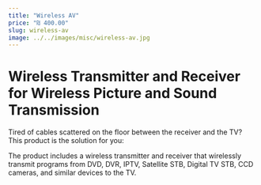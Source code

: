```yaml
---
title: "Wireless AV"
price: "₪ 400.00"
slug: wireless-av
image: ../../images/misc/wireless-av.jpg
---
```


# Wireless Transmitter and Receiver for Wireless Picture and Sound Transmission

<p>Tired of cables scattered on the floor between the receiver and the TV? This product is the solution for you:</p>

<p>The product includes a wireless transmitter and receiver that wirelessly transmit programs from DVD, DVR, IPTV, Satellite STB, Digital TV STB, CCD cameras, and similar devices to the TV.</p>
